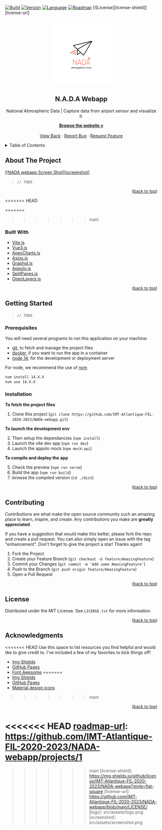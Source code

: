 <div id="top"></div>

[![Build][build-shield]][build-url]
[![Version][version-shield]][version-url]
[![Language][language-shield]][language-url]
[![Roadmap][roadmap-shield]][roadmap-url]
[![License][license-shield]][license-url]

<br />
<div align="center">
<a href="https://imt-atlantique-fil-2020-2023.github.io/NADA-webapp/">
<img src="src/assets/NADA.svg" alt="Logo" width="200" height="200">
</a>

<h2 align="center">N.A.D.A Webapp</h2>

<p align="center">National Atmospheric Data | Capture data from airport sensor and visualize it.</p>
<p align="center">
<a href="https://imt-atlantique-fil-2020-2023.github.io/NADA-webapp/">
<strong>Browse the website »</strong>
</a>
<br />
<br />
<a href="https://github.com/IMT-Atlantique-FIL-2020-2023/NADA-extended/">View Back</a>
·
<a href="https://github.com/IMT-Atlantique-FIL-2020-2023/NADA-webapp/issues">Report Bug</a>
·
<a href="https://github.com/IMT-Atlantique-FIL-2020-2023/NADA-webapp/issues">Request Feature</a>
</p>
</div>

<!-- TABLE OF CONTENTS -->

<details>
  <summary>Table of Contents</summary>
  <ol>
    <li>
      <a href="#about-the-project">About The Project</a>
      <ul>
        <li><a href="#built-with">Built With</a></li>
      </ul>
    </li>
    <li>
      <a href="#getting-started">Getting Started</a>
      <ul>
        <li><a href="#prerequisites">Prerequisites</a></li>
        <li><a href="#installation">Installation</a></li>
      </ul>
    </li>
    <li><a href="#contributing">Contributing</a></li>
    <li><a href="#license">License</a></li>
    <li><a href="#acknowledgments">Acknowledgments</a></li>
  </ol>
</details>

<!-- ABOUT THE PROJECT -->

## About The Project

[![NADA webapp Screen Shot][screenshot]](https://example.com)

> `// TODO`

<p align="right">(<a href="#top">back to top</a>)</p>

<<<<<<< HEAD

=======
>>>>>>> main
### Built With

- [Vite.js](https://vitejs.dev/)
- [Vue3.js](https://v3.vuejs.org/)
- [ApexCharts.js](https://apexcharts.com/)
- [Axios.js](https://axios-http.com/)
- [Graphql.js](https://graphql.org)
- [Appolo.js](https://www.apollographql.com/)
- [SplitPanes.js](https://antoniandre.github.io/splitpanes/)
- [OpenLayers.js](https://openlayers.org/)

<p align="right">(<a href="#top">back to top</a>)</p>

<!-- GETTING STARTED -->

## Getting Started

> `// TODO`

### Prerequisites

You will need several programs to run this application on your machine:

- [git](), to fetch and manage the project files
- [docker](), if you want to run the app in a container
- [node 14](), for the development or deployment server

For node, we recommend the use of [nvm]()
```
nvm install 14.X.X
nvm use 14.X.X
```

### Installation

**To fetch the project files**

1. Clone this project (`git clone https://github.com/IMT-Atlantique-FIL-2020-2023/NADA-webapp.git`)

**To launch the development env**

2. Then setup the dependancies (`npm install`)
3. Launch the vite dev app (`npm run dev`)
4. Launch the appolo mock (`npm mock:api`)

**To compile and deploy the app**

5. Check the preview (`npm run serve`)
6. Build the app (`npm run build`)
7. browse the compiled version (`cd ./dist`)

<p align="right">(<a href="#top">back to top</a>)</p>

<!-- CONTRIBUTING -->

## Contributing

Contributions are what make the open source community such an amazing place to learn, inspire, and create. Any contributions you make are **greatly appreciated**.

If you have a suggestion that would make this better, please fork the repo and create a pull request. You can also simply open an issue with the tag "enhancement".
Don't forget to give the project a star! Thanks again!

1. Fork the Project
2. Create your Feature Branch (`git checkout -b feature/AmazingFeature`)
3. Commit your Changes (`git commit -m 'Add some AmazingFeature'`)
4. Push to the Branch (`git push origin feature/AmazingFeature`)
5. Open a Pull Request

<p align="right">(<a href="#top">back to top</a>)</p>

<!-- LICENSE -->

## License

Distributed under the MIT License. See `LICENSE.txt` for more information.

<p align="right">(<a href="#top">back to top</a>)</p>

<!-- ACKNOWLEDGMENTS -->

## Acknowledgments

<<<<<<< HEAD
Use this space to list resources you find helpful and would like to give credit to. I've included a few of my favorites to kick things off!

- [Img Shields](https://shields.io)
- [GitHub Pages](https://pages.github.com)
- [Font Awesome](https://fontawesome.com)
=======
- [Img Shields](https://shields.io)
- [GitHub Pages](https://pages.github.com)
- [Material design icons](https://materialdesignicons.com/)
>>>>>>> main

<p align="right">(<a href="#top">back to top</a>)</p>

[build-shield]: https://img.shields.io/github/workflow/status/IMT-Atlantique-FIL-2020-2023/NADA-webapp/Build%20Vue/main?style=flat-square
[build-url]: https://github.com/IMT-Atlantique-FIL-2020-2023/NADA-webapp/blob/main/.github/workflows/main.yml
[version-shield]: https://img.shields.io/github/package-json/v/IMT-Atlantique-FIL-2020-2023/NADA-webapp?style=flat-square
[version-url]: https://github.com/IMT-Atlantique-FIL-2020-2023/NADA-webapp/blob/main/package.json
[language-shield]: https://img.shields.io/github/languages/top/IMT-Atlantique-FIL-2020-2023/NADA-webapp?style=flat-square
[language-url]: https://github.com/IMT-Atlantique-FIL-2020-2023/NADA-webapp/search?l=vue
[roadmap-shield]: https://img.shields.io/badge/roadmap-available-brightgreen?style=flat-square
<<<<<<< HEAD
[roadmap-url]: https://github.com/IMT-Atlantique-FIL-2020-2023/NADA-webapp/projects/1
=======
[roadmap-url]: https://github.com/orgs/IMT-Atlantique-FIL-2020-2023/projects/1
>>>>>>> main
[license-shield]: https://img.shields.io/github/license/IMT-Atlantique-FIL-2020-2023/NADA-webapp?style=flat-square
[license-url]: https://github.com/IMT-Atlantique-FIL-2020-2023/NADA-webapp/blob/main/LICENSE/
[logo]: src/assets/logo.png
[screenshot]: src/assets/screenshot.png
